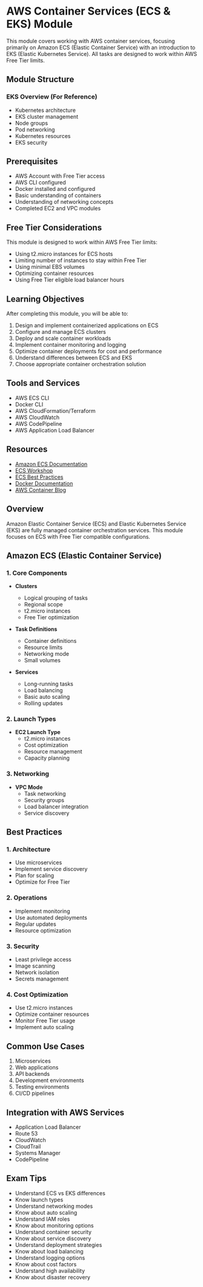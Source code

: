 # AWS Container Services (ECS & EKS) Module

This module covers working with AWS container services, focusing primarily on Amazon ECS (Elastic Container Service) with an introduction to EKS (Elastic Kubernetes Service). All tasks are designed to work within AWS Free Tier limits.

## Module Structure

### EKS Overview (For Reference)

- Kubernetes architecture
- EKS cluster management
- Node groups
- Pod networking
- Kubernetes resources
- EKS security

## Prerequisites

- AWS Account with Free Tier access
- AWS CLI configured
- Docker installed and configured
- Basic understanding of containers
- Understanding of networking concepts
- Completed EC2 and VPC modules

## Free Tier Considerations

This module is designed to work within AWS Free Tier limits:
- Using t2.micro instances for ECS hosts
- Limiting number of instances to stay within Free Tier
- Using minimal EBS volumes
- Optimizing container resources
- Using Free Tier eligible load balancer hours

## Learning Objectives

After completing this module, you will be able to:

1. Design and implement containerized applications on ECS
2. Configure and manage ECS clusters
3. Deploy and scale container workloads
4. Implement container monitoring and logging
5. Optimize container deployments for cost and performance
6. Understand differences between ECS and EKS
7. Choose appropriate container orchestration solution

## Tools and Services

- AWS ECS CLI
- Docker CLI
- AWS CloudFormation/Terraform
- AWS CloudWatch
- AWS CodePipeline
- AWS Application Load Balancer

## Resources

- [Amazon ECS Documentation](https://docs.aws.amazon.com/ecs/)
- [ECS Workshop](https://ecsworkshop.com/)
- [ECS Best Practices](https://docs.aws.amazon.com/AmazonECS/latest/bestpracticesguide/)
- [Docker Documentation](https://docs.docker.com/)
- [AWS Container Blog](https://aws.amazon.com/blogs/containers/)


## Overview
Amazon Elastic Container Service (ECS) and Elastic Kubernetes Service (EKS) are fully managed container orchestration services. This module focuses on ECS with Free Tier compatible configurations.

## Amazon ECS (Elastic Container Service)

### 1. Core Components
- **Clusters**
  - Logical grouping of tasks
  - Regional scope
  - t2.micro instances
  - Free Tier optimization

- **Task Definitions**
  - Container definitions
  - Resource limits
  - Networking mode
  - Small volumes

- **Services**
  - Long-running tasks
  - Load balancing
  - Basic auto scaling
  - Rolling updates

### 2. Launch Types

- **EC2 Launch Type**
  - t2.micro instances
  - Cost optimization
  - Resource management
  - Capacity planning

### 3. Networking
- **VPC Mode**
  - Task networking
  - Security groups
  - Load balancer integration
  - Service discovery

## Best Practices

### 1. Architecture
- Use microservices
- Implement service discovery
- Plan for scaling
- Optimize for Free Tier

### 2. Operations
- Implement monitoring
- Use automated deployments
- Regular updates
- Resource optimization

### 3. Security
- Least privilege access
- Image scanning
- Network isolation
- Secrets management

### 4. Cost Optimization
- Use t2.micro instances
- Optimize container resources
- Monitor Free Tier usage
- Implement auto scaling

## Common Use Cases
1. Microservices
2. Web applications
3. API backends
4. Development environments
5. Testing environments
6. CI/CD pipelines

## Integration with AWS Services
- Application Load Balancer
- Route 53
- CloudWatch
- CloudTrail
- Systems Manager
- CodePipeline

## Exam Tips
- Understand ECS vs EKS differences
- Know launch types
- Understand networking modes
- Know about auto scaling
- Understand IAM roles
- Know about monitoring options
- Understand container security
- Know about service discovery
- Understand deployment strategies
- Know about load balancing
- Understand logging options
- Know about cost factors
- Understand high availability
- Know about disaster recovery 